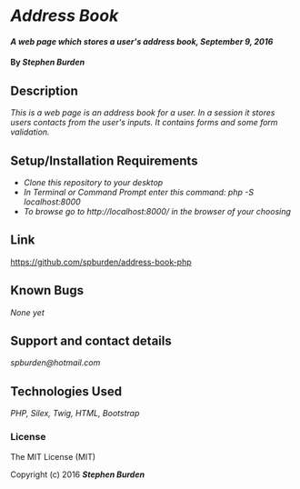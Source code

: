 # _Address Book_

#### _A web page which stores a user's address book, September 9, 2016_

#### By _**Stephen Burden**_

## Description
_This is a web page is an address book for a user. In a session it stores users contacts from the user's inputs. It contains forms and some form validation._

## Setup/Installation Requirements
* _Clone this repository to your desktop_
* _In Terminal or Command Prompt enter this command: php -S localhost:8000_
* _To browse go to http://localhost:8000/ in the browser of your choosing_

## Link
https://github.com/spburden/address-book-php

## Known Bugs
_None yet_

## Support and contact details
_spburden@hotmail.com_

## Technologies Used
_PHP,
Silex,
Twig,
HTML,
Bootstrap_

### License
The MIT License (MIT)

Copyright (c) 2016 **_Stephen Burden_**

